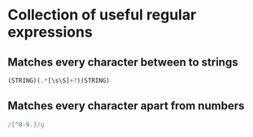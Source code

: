 # Collection of useful regular expressions

## Matches every character between to strings

```js
(STRING)(.*[\s\S]+?)(STRING)
```

## Matches every character apart from numbers

```js
/[^0-9.]/g
```
